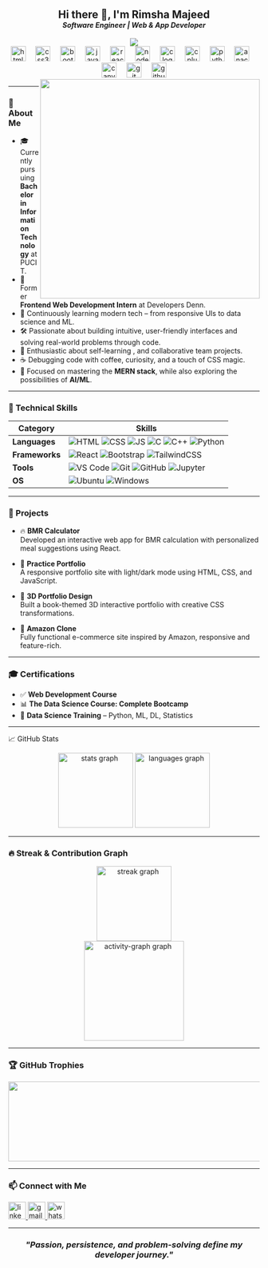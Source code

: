 <h2 align="center">Hi there 👋, I'm Rimsha Majeed <br> <span style="font-size:14px; " ><em> Software Engineer | Web & App Developer </em></span> </h2>

<div align="center">
  <img src="https://profile-counter.glitch.me/Rimsha002/count.svg?"  />
</div>

<div align="center">
  <img src="https://cdn.jsdelivr.net/gh/devicons/devicon/icons/html5/html5-original.svg" height="30" alt="html5 logo"  />
  <img width="12" />
  <img src="https://cdn.jsdelivr.net/gh/devicons/devicon/icons/css3/css3-original.svg" height="30" alt="css3 logo"  />
  <img width="12" />
  <img src="https://cdn.jsdelivr.net/gh/devicons/devicon/icons/bootstrap/bootstrap-original.svg" height="30" alt="bootstrap logo"  />
  <img width="12" />
  <img src="https://cdn.jsdelivr.net/gh/devicons/devicon/icons/javascript/javascript-original.svg" height="30" alt="javascript logo"  />
  <img width="12" />
  <img src="https://cdn.jsdelivr.net/gh/devicons/devicon/icons/react/react-original.svg" height="30" alt="react logo"  />
  <img width="12" />
  <img src="https://cdn.jsdelivr.net/gh/devicons/devicon/icons/nodejs/nodejs-original.svg" height="30" alt="nodejs logo"  />
  <img width="12" />
  <img src="https://cdn.jsdelivr.net/gh/devicons/devicon/icons/c/c-original.svg" height="30" alt="c logo"  />
  <img width="12" />
  <img src="https://cdn.jsdelivr.net/gh/devicons/devicon/icons/cplusplus/cplusplus-original.svg" height="30" alt="cplusplus logo"  />
  <img width="12" />
  <img src="https://cdn.jsdelivr.net/gh/devicons/devicon/icons/python/python-original.svg" height="30" alt="python logo"  />
  <img width="12" />
  <img src="https://cdn.jsdelivr.net/gh/devicons/devicon/icons/anaconda/anaconda-original.svg" height="30" alt="anaconda logo"  />
  <img width="12" />
  <img src="https://cdn.jsdelivr.net/gh/devicons/devicon/icons/canva/canva-original.svg" height="30" alt="canva logo"  />
  <img width="12" />
  <img src="https://cdn.jsdelivr.net/gh/devicons/devicon/icons/git/git-original.svg" height="30" alt="git logo"  />
  <img width="12" />
  <img src="https://cdn.jsdelivr.net/gh/devicons/devicon/icons/github/github-original.svg" height="30" alt="github logo"  />
</div>


<img align="right" height="440" src="https://media.giphy.com/media/dopFZQOlSQSE0ir2Dm/giphy.gif"  />

---

### 📍 About Me
- 🎓 Currently pursuing **Bachelor in Information Technology** at PUCIT.
- 💼 Former **Frontend Web Development Intern** at Developers Denn.
- 🌱 Continuously learning modern tech – from responsive UIs to data science and ML.
- 🛠️ Passionate about building intuitive, user-friendly interfaces and solving real-world problems through code.
- 🧠 Enthusiastic about self-learning , and collaborative team projects.
- ☕ Debugging code with coffee, curiosity, and a touch of CSS magic.
- 🎯 Focused on mastering the **MERN stack**, while also exploring the possibilities of **AI/ML**.

---
### 🚀 Technical Skills
| Category        | Skills                                                                                          |
|----------------|--------------------------------------------------------------------------------------------------|
| **Languages**  | ![HTML](https://img.shields.io/badge/HTML-F06529?style=for-the-badge&logo=html5&logoColor=white) ![CSS](https://img.shields.io/badge/CSS-2965f1?style=for-the-badge&logo=css3&logoColor=white) ![JS](https://img.shields.io/badge/JavaScript-F7DF1E?style=for-the-badge&logo=javascript&logoColor=black) ![C](https://img.shields.io/badge/C-00599C?style=for-the-badge&logo=c&logoColor=white) ![C++](https://img.shields.io/badge/C++-004482?style=for-the-badge&logo=c%2B%2B&logoColor=white) ![Python](https://img.shields.io/badge/Python-3776AB?style=for-the-badge&logo=python&logoColor=white) |
| **Frameworks** | ![React](https://img.shields.io/badge/React-20232A?style=for-the-badge&logo=react&logoColor=61DAFB) ![Bootstrap](https://img.shields.io/badge/Bootstrap-563d7c?style=for-the-badge&logo=bootstrap&logoColor=white) ![TailwindCSS](https://img.shields.io/badge/Tailwind-38B2AC?style=for-the-badge&logo=tailwind-css&logoColor=white) |
| **Tools**      | ![VS Code](https://img.shields.io/badge/VSCode-007ACC?style=for-the-badge&logo=visual-studio-code&logoColor=white) ![Git](https://img.shields.io/badge/Git-F05032?style=for-the-badge&logo=git&logoColor=white) ![GitHub](https://img.shields.io/badge/GitHub-181717?style=for-the-badge&logo=github&logoColor=white) ![Jupyter](https://img.shields.io/badge/Jupyter-F37626?style=for-the-badge&logo=jupyter&logoColor=white) |
| **OS**         | ![Ubuntu](https://img.shields.io/badge/Ubuntu-E95420?style=for-the-badge&logo=ubuntu&logoColor=white) ![Windows](https://img.shields.io/badge/Windows-0078D6?style=for-the-badge&logo=windows&logoColor=white) |

---
### 📂 Projects
- 🔥 **BMR Calculator**  
  Developed an interactive web app for BMR calculation with personalized meal suggestions using React.

- 💼 **Practice Portfolio**  
  A responsive portfolio site with light/dark mode using HTML, CSS, and JavaScript.

- 📘 **3D Portfolio Design**  
  Built a book-themed 3D interactive portfolio with creative CSS transformations.

- 🛒 **Amazon Clone**  
  Fully functional e-commerce site inspired by Amazon, responsive and feature-rich.
  
---

### 🎓 Certifications
- ✅ **Web Development Course**  
- 📊 **The Data Science Course: Complete Bootcamp**   
- 🧠 **Data Science Training** – Python, ML, DL, Statistics
---


📈 GitHub Stats
<div align="center">
 <img src="https://github-readme-stats.vercel.app/api?username=Rimsha002&hide_title=false&hide_rank=false&show_icons=true&include_all_commits=true&count_private=true&disable_animations=false&theme=gruvbox_light&hide_border=false&border_radius=5&locale=en&hide_border=true&order=1" height="150" alt="stats graph"  />
  <img src="https://github-readme-stats.vercel.app/api/top-langs?username=Rimsha002&locale=en&hide_title=false&layout=compact&card_width=320&langs_count=5&theme=gruvbox_light&hide_border=false&border_radius=5&hide_border=true&order=2" height="150" alt="languages graph"  />
</div>

---

### 🔥 Streak & Contribution Graph
<div align="center">
  <img src="https://streak-stats.demolab.com?user=Rimsha002&locale=en&mode=daily&theme=gruvbox_light&hide_border=false&border_radius=5&order=3" height="150" alt="streak graph"/>
  <br>
  <img src="https://github-readme-activity-graph.vercel.app/graph?username=Rimsha002&radius=16&theme=elegant&area=true&order=5&line=00FF00&area_color=d3d3d3&hide_border=true&hide_title=false" height="200" margin="4rem" alt="activity-graph graph"  />

</div>

---

### 🏆 GitHub Trophies
<div align="center">
  <img  src="https://github-profile-trophy.vercel.app/?username=Rimsha002&theme=algolia&no-frame=true&row=1&column=6" height="160" width="700" />
</p>
</div>

---

### 📫 Connect with Me
  <a href="https://linkedin.com/in/rimsha-majeed-84a087202" target="_blank">
    <img src="https://img.shields.io/static/v1?message=LinkedIn&logo=linkedin&label=&color=0000FF&logoColor=white&labelColor=&style=for-the-badge" height="35" alt="linkedin logo"  />
  </a>
  <a href="https://rimshamajeed2002@gmail.com" target="_blank">
    <img src="https://img.shields.io/static/v1?message=Gmail&logo=gmail&label=&color=D14836&logoColor=white&labelColor=&style=for-the-badge" height="35" alt="gmail logo"  />
  </a>
  <a href="https://whatsapp.com/Rimsha Majeed" target="_blank">
    <img src="https://img.shields.io/static/v1?message=Whatsapp&logo=whatsapp&label=&color=25D360&logoColor=white&labelColor=&style=for-the-badge" height="35" alt="whatsapp logo"  />
  </a>

---
<h3 align:"center">
  <div align="center"><em>
  "Passion, persistence, and problem-solving define my developer journey." </em>
  </div>
</h3>

